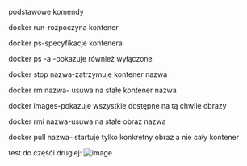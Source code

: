 podstawowe komendy

docker run-rozpoczyna kontener

docker ps-specyfikacje kontenera

docker ps -a -pokazuje również wyłączone

docker stop nazwa-zatrzymuje kontener nazwa

docker rm nazwa- usuwa na stałe kontener nazwa

docker images-pokazuje wszystkie dostępne na tą chwile obrazy

docker rmi nazwa-usuwa na stałe obraz nazwa

docker pull nazwa- startuje tylko konkretny obraz a nie cały kontener


test do częśći drugiej:
![image](https://github.com/user-attachments/assets/84685c42-f2c3-4547-bc0d-a631e2cbccbf)
